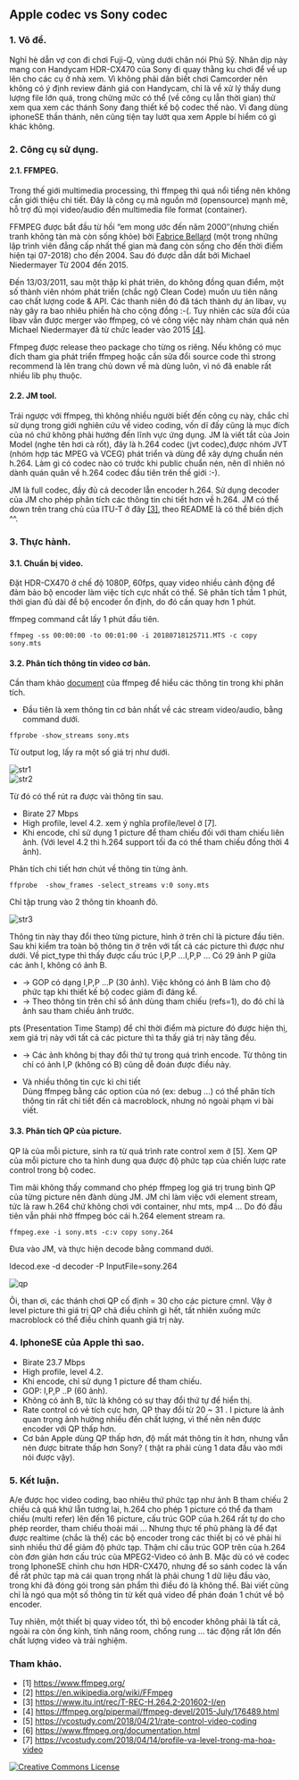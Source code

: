 ## Apple codec vs Sony codec

### 1. Vô đề.
Nghỉ hè dẫn vợ con đi chơi Fuji-Q, vùng dưới chân nói Phú Sỹ. Nhân dịp này mang con Handycam HDR-CX470 của Sony đi quay thằng ku chơi để về up lên cho các cụ ở nhà xem.
Vì không phải dân biết chơi Camcorder nên không có ý định review đánh giá con Handycam, chỉ là về xử lý thấy dung lượng file lớn quá, trong chừng mức có thể (về công cụ lẫn thời gian) thử xem qua xem các thánh Sony đang thiết kế bộ codec thế nào.
Vì đang dùng iphoneSE thần thánh, nên cũng tiện tay lướt qua xem Apple bí hiểm có gì khác không.

### 2. Công cụ sử dụng.
#### 2.1. FFMPEG.
Trong thế giới multimedia processing, thì ffmpeg thì quá nổi tiểng nên không cần giới thiệu chi tiết. Đây là công cụ mã nguồn mở (opensource) mạnh mẽ, hỗ trợ đủ mọi video/audio đến multimedia file format (container).

FFMPEG được bắt đầu từ hồi “em mong ước đến năm 2000″(nhưng chiến tranh không tàn mà còn sống khỏe) bởi [Fabrice Bellard](https://bellard.org/) (một trong những lập trình viên đẳng cấp nhất thế gian mà đang còn sống cho đến thời điểm hiện tại 07-2018) cho đến 2004. Sau đó được dẫn dắt bởi Michael Niedermayer Từ 2004 đến 2015.

Đến 13/03/2011, sau một thập kỉ phát triên, do không đồng quan điểm, một số thành viên nhóm phát triển (chắc ngộ Clean Code) muốn ưu tiên nâng cao chất lượng code & API. Các thanh niên đó đã tách thành dự án libav, vụ này gây ra bao nhiêu phiền hà cho cộng đồng :-(. Tuy nhiên các sửa đổi của libav vẫn được merger vào ffmpeg, có vẻ công việc này nhàm chán quá nên Michael Niedermayer đã từ chức leader vào 2015 [[4]](https://ffmpeg.org/pipermail/ffmpeg-devel/2015-July/176489.html).

Ffmpeg được release theo package cho từng os riêng. Nếu không có mục đích tham gia phát triển ffmpeg hoặc cần sửa đổi source code thì strong recommend là lên trang chủ down về mà dùng luôn, vì nó đã enable rất nhiều lib phụ thuộc.

#### 2.2. JM tool.
Trái ngược với ffmpeg, thì không nhiều người biết đến công cụ này, chắc chỉ sử dụng trong giới nghiên cứu về video coding, vốn dĩ đấy cũng là mục đích của nó chứ không phải hướng đến lĩnh vực ứng dụng. JM là viết tắt của Join Model (nghe tên hơi cà rốt), đây là h.264 codec (jvt codec),được nhóm JVT (nhóm hợp tác MPEG và VCEG) phát triển và dùng để xây dựng chuẩn nén h.264. Làm gì có codec nào có trước khi public chuẩn nén, nên dĩ nhiên nó dành quán quân về h.264 codec đầu tiên trên thế giới :-).

JM là full codec,  đầy đủ cả decoder lẫn encoder h.264. Sử dụng decoder của JM cho phép phân tích các thông tin chi tiết hơn về h.264.
JM có thể down trên trang chủ của ITU-T ở đây [[3]](https://www.itu.int/rec/T-REC-H.264.2-201602-I/en), theo README là có thể biên dịch ^^.

### 3. Thực hành.
#### 3.1. Chuẩn bị video.
Đặt HDR-CX470 ở chế độ 1080P, 60fps, quay video nhiều cảnh động để đảm bảo bộ encoder làm việc tích cực nhất có thể. Sẽ phân tích tầm 1 phút, thời gian đủ dài để bộ encoder ổn định, do đó cần quay hơn 1 phút.

ffmpeg command cắt lấy 1 phút đầu tiên.
```
ffmpeg -ss 00:00:00 -to 00:01:00 -i 20180718125711.MTS -c copy sony.mts
```

#### 3.2. Phân tích thông tin video cơ bản.
Cần tham khảo [document](https://www.ffmpeg.org/documentation.html) của ffmpeg để hiểu các thông tin trong khi phân tích.
- Đầu tiên là xem thông tin cơ bản nhất về các stream video/audio, bằng command dưới.
```
ffprobe -show_streams sony.mts
```

Từ output log, lấy ra một số giá trị như dưới.

![str1](/assets/2018/07/str1.png)   
![str2](/assets/2018/07/str2.png) 

Từ đó có thể rút ra được vài thông tin sau.
- Birate 27 Mbps
- High profile, level 4.2. xem ý nghĩa profile/level ở [7].
- Khi encode, chỉ sử dụng 1 picture để tham chiếu đối với tham chiếu liên ảnh. (Với level 4.2 thì h.264 support tối đa có thể tham chiếu đồng thời 4 ảnh).

Phân tích chi tiết hơn chút về thông tin từng ảnh.
```
ffprobe  -show_frames -select_streams v:0 sony.mts
```

Chỉ tập trung vào 2 thông tin khoanh đỏ.

![str3](/assets/2018/07/str3.png)

Thông tin này thay đổi theo từng picture, hình ở trên chỉ là picture đầu tiên.
Sau khi kiểm tra toàn bộ thông tin ở trên với tất cả các picture thì được như dưới.
Về pict_type thì thấy được cấu trúc I,P,P …I,P,P … Có 29 ảnh P giữa các ảnh I, không có ảnh B.
- → GOP có dạng I,P,P …P (30 ảnh). Việc không có ảnh B làm cho độ phức tạp khi thiết kế bộ codec giảm đi đáng kể.
- → Theo thông tin trên chỉ số ảnh dùng tham chiếu (refs=1), do đó chỉ là ảnh sau tham chiếu ảnh trước.

pts (Presentation Time Stamp) để chỉ thời điểm mà picture đó được hiện thị, xem giá trị này với tất cả các picture thì ta thấy giá trị này tăng đều.
- → Các ảnh không bị thay đổi thứ tự trong quá trình encode.  Từ thông tin chỉ có ảnh I,P (không có B) cũng dễ đoán được điều này.

- Và nhiều thông tin cực kì chi tiết  
Dùng ffmpeg bằng các option của nó (ex: debug …) có thể phân tích thông tin rất chi tiết đến cả macroblock, nhưng nó ngoài phạm vi bài viết.

#### 3.3. Phân tích QP của picture.
QP là của mỗi picture, sinh ra từ quá trình rate control xem ở [5]. Xem QP của mỗi picture cho ta hình dung qua được độ phức tạp của chiến lược rate control trong bộ codec.

Tìm mãi không thấy command cho phép ffmpeg log giá trị trung bình QP của từng picture nên đành dùng JM. JM chỉ làm việc với element stream, tức là raw h.264 chứ không chơi với container, như mts, mp4 … Do đó đầu tiên vẫn phải nhờ ffmpeg bóc cái h.264 element stream ra.
```
ffmpeg.exe -i sony.mts -c:v copy sony.264
```

Đưa vào JM, và thực hiện decode bằng command dưới.

ldecod.exe -d decoder -P InputFile=sony.264

![qp](/assets/2018/07/qp.png)

Ôi, than ơi, các thánh chơi QP cố định = 30 cho các picture cmnl. Vậy ở level picture thì giá trị QP chả điều chỉnh gì hết, tất nhiên xuống mức macroblock có thể điều chỉnh quanh giá trị này.

### 4. IphoneSE của Apple thì sao.
- Birate 23.7 Mbps
- High profile, level 4.2.
- Khi encode, chỉ sử dụng 1 picture để tham chiếu.
- GOP: I,P,P ..P (60 ảnh).
- Không có ảnh B, tức là không có sự thay đổi thứ tự để hiển thị.
- Rate control có vẻ tích cực hơn, QP thay đổi từ 20 ~ 31 . I picture là ảnh quan trọng ảnh hưởng nhiều đến chất lượng,  vì thế nên nên được encoder với QP thấp hơn.
- Cơ bản Apple dùng QP thấp hơn, độ mất mát thông tin ít hơn, nhưng vẫn nén được bitrate thấp hơn Sony? ( thật ra phải cùng 1 data đầu vào mới nói được vậy).

### 5. Kết luận.
A/e được học video coding, bao nhiêu thứ phức tạp như ảnh B tham chiếu 2 chiều cả quá khứ lẫn tương lai, h.264 cho phép 1 picture có thể đa tham chiếu (multi refer) lên đến 16 picture, cấu trúc GOP của h.264 rất tự do cho phép reorder, tham chiếu thoải mái …
Nhưng thực tế phũ phàng là để đạt được realtime (chắc là thế) các bộ encoder trong các thiết bị có vẻ phải hi sinh nhiều thứ để giảm độ phức tạp. Thậm chí cấu trúc GOP trên của h.264 còn đơn giản hơn cấu trúc của MPEG2-Video có ảnh B.
Mặc dù có vẻ codec trong IphoneSE chỉnh chu hơn HDR-CX470, nhưng để so sánh codec là vấn đề rất phức tạp mà cái quan trọng nhất là phải chung 1 dữ liệu đầu vào, trong khi đã đóng gói trong sản phẩm thì điều đó là không thể. Bài viết cũng chỉ là ngó qua một số thông tin từ kết quả video để phán đoán 1 chút về bộ encoder.

Tuy nhiên, một thiết bị quay video tốt, thì bộ encoder không phải là tất cả, ngoài ra còn ống kính, tính năng room, chống rung … tác động rất lớn đến chất lượng video và trải nghiệm.

### Tham khảo.
- [1] https://www.ffmpeg.org/
- [2] https://en.wikipedia.org/wiki/FFmpeg
- [3] https://www.itu.int/rec/T-REC-H.264.2-201602-I/en
- [4] https://ffmpeg.org/pipermail/ffmpeg-devel/2015-July/176489.html
- [5] https://vcostudy.com/2018/04/21/rate-control-video-coding
- [6] https://www.ffmpeg.org/documentation.html
- [7] https://vcostudy.com/2018/04/14/profile-va-level-trong-ma-hoa-video

<a rel="license" href="http://creativecommons.org/licenses/by-nc-nd/4.0/"><img alt="Creative Commons License" style="border-width:0" src="https://i.creativecommons.org/l/by-nc-nd/4.0/80x15.png" />